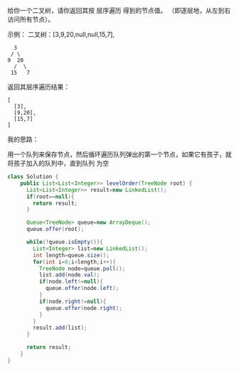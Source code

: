 给你一个二叉树，请你返回其按 层序遍历 得到的节点值。 （即逐层地，从左到右访问所有节点）。

示例：
二叉树：[3,9,20,null,null,15,7],

      3
     / \
    9  20
      /  \
     15   7

返回其层序遍历结果：

```
[
  [3],
  [9,20],
  [15,7]
]
```

我的思路：

用一个队列来保存节点，然后循环遍历队列弹出的第一个节点，如果它有孩子，就将孩子加入的队列中，直到队列 为空

```java
class Solution { 
    public List<List<Integer>> levelOrder(TreeNode root) {
      List<List<Integer>> result=new LinkedList();
      if(root==null){
        return result;
      }

      Queue<TreeNode> queue=new ArrayDeque();
      queue.offer(root);

      while(!queue.isEmpty()){
        List<Integer> list=new LinkedList();
        int length=queue.size();
        for(int i=0;i<length;i++){
          TreeNode node=queue.poll();
          list.add(node.val);
          if(node.left!=null){
            queue.offer(node.left);
          }
          if(node.right!=null){
            queue.offer(node.right);
          }
        }
        result.add(list);
      }

      return result;
    }
}
```

